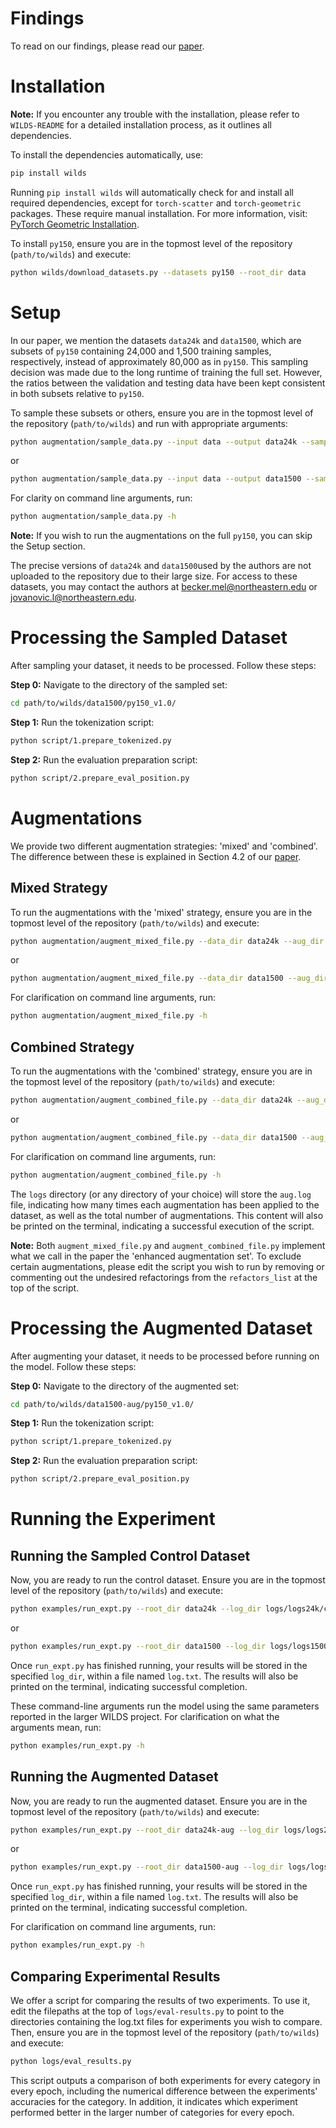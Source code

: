 # Findings

To read on our findings, please read our [paper](https://github.com/lukagolf/wilds/blob/main/enhacing-ood-acc-in-code-completion-via-da.pdf).

# Installation

**Note:** If you encounter any trouble with the installation, please refer to `WILDS-README` for a detailed installation process, as it outlines all dependencies.

To install the dependencies automatically, use:

```bash
pip install wilds
```

Running `pip install wilds` will automatically check for and install all required dependencies, except for `torch-scatter` and `torch-geometric` packages. These require manual installation. For more information, visit: [PyTorch Geometric Installation](https://pytorch-geometric.readthedocs.io/en/latest/notes/installation.html#installation-via-binaries).

To install `py150`, ensure you are in the topmost level of the repository (`path/to/wilds`) and execute:

```bash
python wilds/download_datasets.py --datasets py150 --root_dir data
```

# Setup

In our paper, we mention the datasets `data24k` and `data1500`, which are subsets of `py150` containing 24,000 and 1,500 training samples, respectively, instead of approximately 80,000 as in `py150`. This sampling decision was made due to the long runtime of training the full set. However, the ratios between the validation and testing data have been kept consistent in both subsets relative to `py150`.

To sample these subsets or others, ensure you are in the topmost level of the repository (`path/to/wilds`) and run with appropriate arguments:

```bash
python augmentation/sample_data.py --input data --output data24k --sample_size 24000
```

or

```bash
python augmentation/sample_data.py --input data --output data1500 --sample_size 1500
```

For clarity on command line arguments, run:

```bash
python augmentation/sample_data.py -h
```

**Note:** If you wish to run the augmentations on the full `py150`, you can skip the Setup section.

The precise versions of `data24k` and `data1500`used by the authors are not uploaded to the repository due to their large size.
For access to these datasets, you may contact the authors at becker.mel@northeastern.edu or jovanovic.l@northeastern.edu.

# Processing the Sampled Dataset

After sampling your dataset, it needs to be processed. Follow these steps:

**Step 0:** Navigate to the directory of the sampled set:

```bash
cd path/to/wilds/data1500/py150_v1.0/
```

**Step 1:** Run the tokenization script:

```bash
python script/1.prepare_tokenized.py
```

**Step 2:** Run the evaluation preparation script:

```bash
python script/2.prepare_eval_position.py
```

# Augmentations

We provide two different augmentation strategies: 'mixed' and 'combined'. The difference between these is explained in Section 4.2 of our [paper](https://github.com/lukagolf/wilds/blob/main/enhacing-ood-acc-in-code-completion-via-da.pdf).

## Mixed Strategy

To run the augmentations with the 'mixed' strategy, ensure you are in the topmost level of the repository (`path/to/wilds`) and execute:

```bash
python augmentation/augment_mixed_file.py --data_dir data24k --aug_dir data24k-aug -s 24000 -k 1 logs/logs24k/mixed/all-1
```
or

```bash
python augmentation/augment_mixed_file.py --data_dir data1500 --aug_dir data1500-aug -s 1500 -k 1 logs/logs1500/mixed/all-1
```

For clarification on command line arguments, run:

```bash
python augmentation/augment_mixed_file.py -h
```

## Combined Strategy

To run the augmentations with the 'combined' strategy, ensure you are in the topmost level of the repository (`path/to/wilds`) and execute:

```bash
python augmentation/augment_combined_file.py --data_dir data24k --aug_dir data24k-aug -s 24000 -k 1 logs/logs24k/combined/all-1
```
or

```bash
python augmentation/augment_combined_file.py --data_dir data1500 --aug_dir data1500-aug -s 1500 -k 1 logs/logs1500/combined/all-1
```

For clarification on command line arguments, run:

```bash
python augmentation/augment_combined_file.py -h
```

The `logs` directory (or any directory of your choice) will store the `aug.log` file, indicating how many times each augmentation has been applied to the dataset, as well as the total number of augmentations. This content will also be printed on the terminal, indicating a successful execution of the script.

**Note:** Both `augment_mixed_file.py` and `augment_combined_file.py` implement what we call in the paper the 'enhanced augmentation set'. To exclude certain augmentations, please edit the script you wish to run by removing or commenting out the undesired refactorings from the `refactors_list` at the top of the script.

# Processing the Augmented Dataset

After augmenting your dataset, it needs to be processed before running on the model. Follow these steps:

**Step 0:** Navigate to the directory of the augmented set:

```bash
cd path/to/wilds/data1500-aug/py150_v1.0/
```

**Step 1:** Run the tokenization script:

```bash
python script/1.prepare_tokenized.py
```

**Step 2:** Run the evaluation preparation script:

```bash
python script/2.prepare_eval_position.py
```

# Running the Experiment

## Running the Sampled Control Dataset

Now, you are ready to run the control dataset. Ensure you are in the topmost level of the repository (`path/to/wilds`) and execute:

```bash
python examples/run_expt.py --root_dir data24k --log_dir logs/logs24k/control --dataset py150 --algorithm ERM --seed 0 --lr 8e-5 --weight_decay 0
```
or

```bash
python examples/run_expt.py --root_dir data1500 --log_dir logs/logs1500/control --dataset py150 --algorithm ERM --seed 0 --lr 8e-5 --weight_decay 0
```

Once `run_expt.py` has finished running, your results will be stored in the specified `log_dir`, within a file named `log.txt`. The results will also be printed on the terminal, indicating successful completion. 

These command-line arguments run the model using the same parameters reported in the larger WILDS project. For clarification on what the arguments mean, run:

```bash
python examples/run_expt.py -h
```

## Running the Augmented Dataset

Now, you are ready to run the augmented dataset. Ensure you are in the topmost level of the repository (`path/to/wilds`) and execute:

```bash
python examples/run_expt.py --root_dir data24k-aug --log_dir logs/logs24k/mixed/all-1 --dataset py150 --algorithm ERM --seed 0 --lr 8e-5 --weight_decay 0
```
or

```bash
python examples/run_expt.py --root_dir data1500-aug --log_dir logs/logs1500/combined/all-1 --dataset py150 --algorithm ERM --seed 0 --lr 8e-5 --weight_decay 0
```

Once `run_expt.py` has finished running, your results will be stored in the specified `log_dir`, within a file named `log.txt`. The results will also be printed on the terminal, indicating successful completion. 

For clarification on command line arguments, run:

```bash
python examples/run_expt.py -h
```

## Comparing Experimental Results

We offer a script for comparing the results of two experiments. To use it, edit the filepaths at the top of `logs/eval-results.py` to point to the directories containing the log.txt files for experiments you wish to compare. Then, ensure you are in the topmost level of the repository (`path/to/wilds`) and execute:

```bash
python logs/eval_results.py
```

This script outputs a comparison of both experiments for every category in every epoch, including the numerical difference between the experiments' accuracies for the category. In addition, it indicates which experiment performed better in the larger number of categories for every epoch.